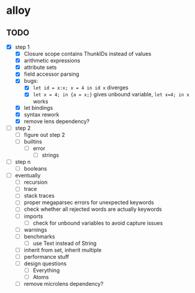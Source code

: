 # alloy

## TODO
- [x] step 1
  - [x] Closure scope contains ThunkIDs instead of values
  - [x] arithmetic expressions
  - [x] attribute sets
  - [x] field accessor parsing
  - [x] bugs:
    - [x] `let id = x:x; x = 4 in id x` diverges
    - [x] `let x = 4; in {a = x;}` gives unbound variable, `let x=4; in x` works
  - [x] let bindings
  - [x] syntax rework
  - [x] remove lens dependency?
- [ ] step 2
  - [ ] figure out step 2
  - [ ] builtins
    - [ ] error
      - [ ] strings
- [ ] step n
  - [ ] booleans
- [ ] eventually
  - [ ] recursion
  - [ ] trace
  - [ ] stack traces
  - [ ] proper megaparsec errors for unexpected keywords
  - [ ] check whether all rejected words are actually keywords
  - [ ] imports
    - [ ] check for unbound variables to avoid capture issues
  - [ ] warnings
  - [ ] benchmarks
    - [ ] use Text instead of String
  - [ ] inherit from set, inherit multiple
  - [ ] performance stuff
  - [ ] design questions
    - [ ] Everything
    - [ ] Atoms
  - [ ] remove microlens dependency?
